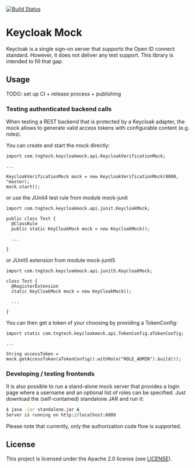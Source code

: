 [![Build Status](https://travis-ci.com/TNG/keycloak-mock.svg?branch=master)](https://travis-ci.com/TNG/keycloak-mock)
# Keycloak Mock

Keycloak is a single sign-on server that supports the Open ID connect standard.
However, it does not deliver any test support. This library is intended to fill that gap.

## Usage

TODO: set up CI + release process + publishing

### Testing authenticated backend calls

When testing a REST backend that is protected by a Keycloak adapter, the mock allows to generate
valid access tokens with configurable content (e.g. roles).

You can create and start the mock directly:

```
import com.tngtech.keycloakmock.api.KeycloakVerificationMock;

...

KeycloakVerificationMock mock = new KeycloakVerificationMock(8000, "master);
mock.start();
```

or use the JUnit4 test rule from module mock-junit

```
import com.tngtech.keycloakmock.api.junit.KeycloakMock;

public class Test {
  @ClassRule
  public static KeyCloakMock mock = new KeycloakMock();

  ...
    
}
```

or JUnit5 extension from module mock-junit5

```
import com.tngtech.keycloakmock.api.junit5.KeycloakMock;

class Test {
  @RegisterExtension
  static KeyCloakMock mock = new KeyCloakMock();

  ...
    
}
```

You can then get a token of your choosing by providing a TokenConfig:

```
import static com.tngtech.keycloakmock.api.TokenConfig.aTokenConfig;

...

String accessToken = mock.getAccessToken(aTokenConfig().withRole("ROLE_ADMIN").build());
```

### Developing / testing frontends

It is also possible to run a stand-alone mock server that provides a login page where a username
and an optional list of roles can be specified. Just download the (self-contained) standalone JAR
and run it:

```bash
$ java -jar standalone.jar &
Server is running on http://localhost:8000
```

Please note that currently, only the authorization code flow is supported.

## License

This project is licensed under the Apache 2.0 license (see [LICENSE](LICENSE)).
